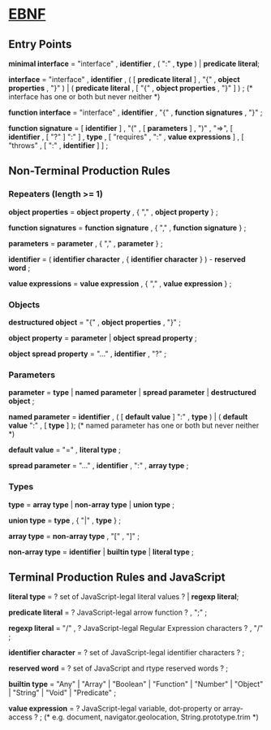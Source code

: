 # [EBNF](https://en.wikipedia.org/wiki/Extended_Backus%E2%80%93Naur_Form)


## Entry Points

**minimal interface** = "interface" , **identifier** ,
  ( ":" , **type** ) | **predicate literal**;

**interface** =
  "interface" , **identifier** ,
  ( [ **predicate literal** ] , "{" , **object properties** , "}" )
  | ( **predicate literal** , [ "{" , **object properties** , "}" ] ) ;
  (\* interface has one or both but never neither \*)

**function interface** =
  "interface" , **identifier** , "{" , **function signatures** , "}" ;

**function signature** =
  [ **identifier** ] , "(" , [ **parameters** ] ,  ")" ,
  "=>", [ **identifier** , [ "?" ] ":" ] , **type** ,
  [ "requires" , ":" , **value expressions** ] ,
  [ "throws" , [ ":" , **identifier** ] ] ;


## Non-Terminal Production Rules


### Repeaters (length >= 1)

**object properties** =
  **object property** , { "," , **object property** } ;

**function signatures** =
  **function signature** , { "," , **function signature** } ;

**parameters** = **parameter** , { "," , **parameter** } ;

**identifier** =
  ( **identifier character** , { **identifier character** } ) - **reserved word** ;

**value expressions** = **value expression** , { "," , **value expression** } ;


### Objects

**destructured object** = "{" , **object properties** , "}" ;

**object property** = **parameter**
                       | **object spread property** ;

**object spread property** = "..." , **identifier** , "?" ;


### Parameters

**parameter** = **type**
              | **named parameter**
              | **spread parameter**
              | **destructured object** ;

**named parameter** =
  **identifier** ,
  ( [ **default value** ] ":" , **type** )
  | ( **default value** ":" , [ **type** ] );
  (\* named parameter has one or both but never neither \*)

**default value** = "=" , **literal type** ;

**spread parameter** = "..." , **identifier** , ":" , **array type** ;



### Types

**type** = **array type**
         | **non-array type**
         | **union type** ;

**union type** = **type** , { "|" , **type** } ;

**array type** = **non-array type** , "[" , "]" ;

**non-array type** = **identifier**
                   | **builtin type**
                   | **literal type** ;


## Terminal Production Rules and JavaScript

**literal type** = ? set of JavaScript-legal literal values ? | **regexp literal**;

**predicate literal** = ? JavaScript-legal arrow function ? , ";" ;

**regexp literal** = "/" , ? JavaScript-legal Regular Expression characters ? , "/" ;

**identifier character** = ? set of JavaScript-legal identifier characters ? ;

**reserved word** = ? set of JavaScript and rtype reserved words ? ;

**builtin type** = "Any"
                 | "Array"
                 | "Boolean"
                 | "Function"
                 | "Number"
                 | "Object"
                 | "String"
                 | "Void"
                 | "Predicate" ;

**value expression** = ? JavaScript-legal variable, dot-property or array-access ? ;
  (\* e.g. document, navigator.geolocation, String.prototype.trim \*)
